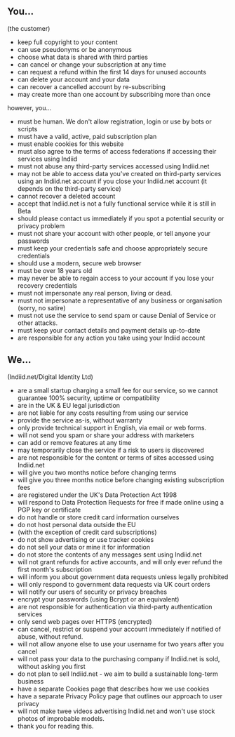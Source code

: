 
## You...
(the customer)

* keep full copyright to your content
* can use pseudonyms or be anonymous
* choose what data is shared with third parties
* can cancel or change your subscription at any time
* can request a refund within the first 14 days for unused accounts
* can delete your account and your data
* can recover a cancelled account by re-subscribing
* may create more than one account by subscribing more than once

however, you...

* must be human. We don't allow registration, login or use by bots or scripts
* must have a valid, active, paid subscription plan  
* must enable cookies for this website
* must also agree to the terms of access federations if accessing their services using Indiid
* must not abuse any third-party services accessed using Indiid.net
* may not be able to access data you've created on third-party services using an Indiid.net account if you
close your Indiid.net account (it depends on the third-party service)
* cannot recover a deleted account
* accept that Indiid.net is not a fully functional service while it is still in Beta
* should please contact us immediately if you spot a potential security or privacy problem
* must not share your account with other people, or tell anyone your passwords
* must keep your credentials safe and choose appropriately secure credentials
* should use a modern, secure web browser
* must be over 18 years old
* may never be able to regain access to your account if you lose your recovery credentials
* must not impersonate any real person, living or dead.
* must not impersonate a representative of any business or organisation (sorry, no satire)
* must not use the service to send spam or cause Denial of Service or other attacks.
* must keep your contact details and payment details up-to-date
* are responsible for any action you take using your Indiid account
 
## We...
(Indiid.net/Digital Identity Ltd)

* are a small startup charging a small fee for our service, so we cannot guarantee 100% security, uptime or compatibility
* are in the UK & EU legal jurisdiction
* are not liable for any costs resulting from using our service
* provide the service as-is, without warranty
* only provide technical support in English, via email or web forms.
* will not send you spam or share your address with marketers
* can add or remove features at any time
* may temporarily close the service if a risk to users is discovered
* are not responsible for the content or terms of sites accessed using Indiid.net
* will give you two months notice before changing terms
* will give you three months notice before changing existing subscription fees
* are registered under the UK's Data Protection Act 1998
* will respond to Data Protection Requests for free if made online using a PGP key or certificate
* do not handle or store credit card information ourselves
* do not host personal data outside the EU
* (with the exception of credit card subscriptions)
* do not show advertising or use tracker cookies
* do not sell your data or mine it for information
* do not store the contents of any messages sent using Indiid.net
* will not grant refunds for active accounts, and will only ever refund the first month's subscription
* will inform you about government data requests unless legally prohibited
* will only respond to government data requests via UK court orders
* will notify our users of security or privacy breaches
* encrypt your passwords (using Bcrypt or an equivalent)
* are not responsible for authentication via third-party authentication services
* only send web pages over HTTPS (encrypted)
* can cancel, restrict or suspend your account immediately if notified of abuse, without refund.
* will not allow anyone else to use your username for two years after you cancel
* will not pass your data to the purchasing company if Indiid.net is sold, without asking you first
* do not plan to sell Indiid.net - we aim to build a sustainable long-term business
* have a separate Cookies page that describes how we use cookies
* have a separate Privacy Policy page that outlines our approach to user privacy
* will not make twee videos advertising Indiid.net and won't use stock photos of improbable models.
* thank you for reading this.

